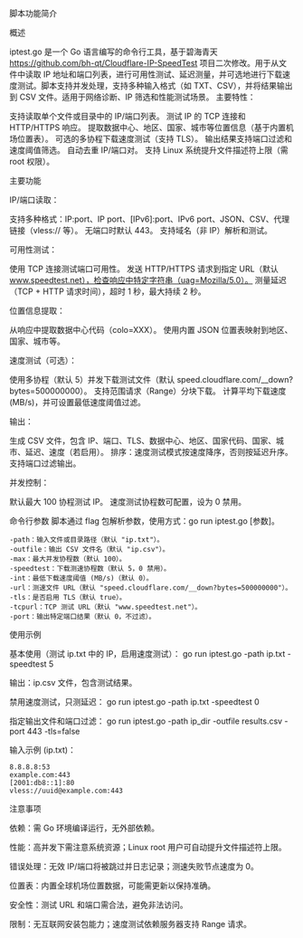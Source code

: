 脚本功能简介

概述

iptest.go 是一个 Go 语言编写的命令行工具，基于碧海青天 https://github.com/bh-qt/Cloudflare-IP-SpeedTest 项目二次修改。用于从文件中读取 IP 地址和端口列表，进行可用性测试、延迟测量，并可选地进行下载速度测试。脚本支持并发处理，支持多种输入格式（如 TXT、CSV），并将结果输出到 CSV 文件。适用于网络诊断、IP 筛选和性能测试场景。
主要特性：

支持读取单个文件或目录中的 IP/端口列表。
测试 IP 的 TCP 连接和 HTTP/HTTPS 响应。
提取数据中心、地区、国家、城市等位置信息（基于内置机场位置表）。
可选的多协程下载速度测试（支持 TLS）。
输出结果支持端口过滤和速度阈值筛选。
自动去重 IP/端口对。
支持 Linux 系统提升文件描述符上限（需 root 权限）。

主要功能

IP/端口读取：

支持多种格式：IP:port、IP port、[IPv6]:port、IPv6 port、JSON、CSV、代理链接（vless:// 等）。
无端口时默认 443。
支持域名（非 IP）解析和测试。

可用性测试：

使用 TCP 连接测试端口可用性。
发送 HTTP/HTTPS 请求到指定 URL（默认 www.speedtest.net），检查响应中特定字符串（uag=Mozilla/5.0）。
测量延迟（TCP + HTTP 请求时间），超时 1 秒，最大持续 2 秒。

位置信息提取：

从响应中提取数据中心代码（colo=XXX）。
使用内置 JSON 位置表映射到地区、国家、城市等。

速度测试（可选）：

使用多协程（默认 5）并发下载测试文件（默认 speed.cloudflare.com/__down?bytes=500000000）。
支持范围请求（Range）分块下载。
计算平均下载速度 (MB/s)，并可设置最低速度阈值过滤。

输出：

生成 CSV 文件，包含 IP、端口、TLS、数据中心、地区、国家代码、国家、城市、延迟、速度（若启用）。
排序：速度测试模式按速度降序，否则按延迟升序。
支持端口过滤输出。

并发控制：

默认最大 100 协程测试 IP。
速度测试协程数可配置，设为 0 禁用。

命令行参数
脚本通过 flag 包解析参数，使用方式：go run iptest.go [参数]。
```
-path：输入文件或目录路径（默认 "ip.txt"）。
-outfile：输出 CSV 文件名（默认 "ip.csv"）。
-max：最大并发协程数（默认 100）。
-speedtest：下载测速协程数（默认 5，0 禁用）。
-int：最低下载速度阈值 (MB/s)（默认 0）。
-url：测速文件 URL（默认 "speed.cloudflare.com/__down?bytes=500000000"）。
-tls：是否启用 TLS（默认 true）。
-tcpurl：TCP 测试 URL（默认 "www.speedtest.net"）。
-port：输出特定端口结果（默认 0，不过滤）。
```
使用示例

基本使用（测试 ip.txt 中的 IP，启用速度测试）：
go run iptest.go -path ip.txt -speedtest 5

输出：ip.csv 文件，包含测试结果。

禁用速度测试，只测延迟：
go run iptest.go -path ip.txt -speedtest 0

指定输出文件和端口过滤：
go run iptest.go -path ip_dir -outfile results.csv -port 443 -tls=false

输入示例 (ip.txt)：
```
8.8.8.8:53
example.com:443
[2001:db8::1]:80
vless://uuid@example.com:443
```
注意事项

依赖：需 Go 环境编译运行，无外部依赖。

性能：高并发下需注意系统资源；Linux root 用户可自动提升文件描述符上限。

错误处理：无效 IP/端口将被跳过并日志记录；测速失败节点速度为 0。

位置表：内置全球机场位置数据，可能需更新以保持准确。

安全性：测试 URL 和端口需合法，避免非法访问。

限制：无互联网安装包能力；速度测试依赖服务器支持 Range 请求。



